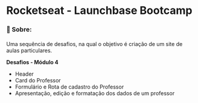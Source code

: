 # **Rocketseat - Launchbase Bootcamp**

### :rocket: Sobre:

#### 
Uma sequência de desafios, na qual o objetivo é criação de um site de aulas particulares. 

**Desafios - Módulo 4**
* Header
* Card do Professor
* Formulário e Rota de cadastro do Professor
* Apresentação, edição e formatação dos dados de um professor